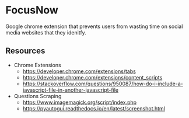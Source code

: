 # FocusNow
Google chrome extension that prevents users from wasting time on social media websites that they idenitfy.

## Resources
* Chrome Extensions
  * https://developer.chrome.com/extensions/tabs
  * https://developer.chrome.com/extensions/content_scripts
  * https://stackoverflow.com/questions/950087/how-do-i-include-a-javascript-file-in-another-javascript-file
* Questions Scraping
  * https://www.imagemagick.org/script/index.php
  * https://pyautogui.readthedocs.io/en/latest/screenshot.html